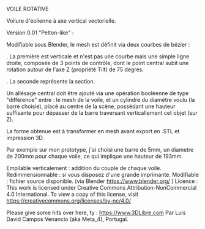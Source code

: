 VOILE ROTATIVE



Voilure d'éolienne à axe vertical vectorielle.


Version 0.01 "Pelton-like" : 

Modifiable sous Blender, le mesh est définit via deux courbes de bézier :

. La première est verticale et n'est pas une courbe mais une simple ligne droite, composée de 3 points de contrôle, dont le point central subit une rotation autour de l'axe Z (propriété Tilt) de 75 degrés. 

. La seconde représente la section. 


Un allésage central doit être ajouté via une opération booléenne de type "différence" entre : le mesh de la voile, et un cylindre du diamètre voulu (la barre choisie), placé au centre de la scène, possédant une hauteur suffisante pour dépasser de la barre traversant verticallement cet objet (sur Z). 


La forme obtenue est à transformer en mesh avant export en .STL et impression 3D. 


Par exemple sur mon prototype, j'ai choisi une barre de 5mm, un diametre de 200mm pour chaque voile, ce qui implique une hauteur de 193mm.

Empilable verticalement : addition du couple de chaque voile.
Redimmensionnable       : si vous disposez d'une grande imprimante.
Modifiable              : fichier source disponible. (via Blender https://www.blender.org/ )
Licence                 : This work is licensed under Creative Commons Attribution-NonCommercial 4.0 International. To view a copy of this license, visit https://creativecommons.org/licenses/by-nc/4.0/

Please give some hits over here, ty : https://www.3DLibre.com
Par Luis David Campos Venancio (aka Meta_4), Portugal.
